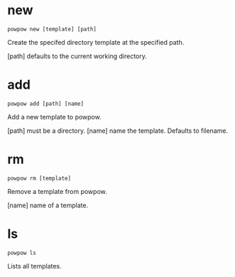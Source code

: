 # new

```
powpow new [template] [path]
```

Create the specifed directory template at the specified path.

[path] defaults to the current working directory.

# add

```
powpow add [path] [name]
```

Add a new template to powpow.

[path] must be a directory.
[name] name the template. Defaults to filename.

# rm
```
powpow rm [template]
```

Remove a template from powpow.

[name] name of a template.

# ls
```
powpow ls
```

Lists all templates.
